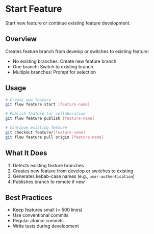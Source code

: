 # Start Feature

Start new feature or continue existing feature development.

## Overview

Creates feature branch from develop or switches to existing feature:
- No existing branches: Create new feature branch
- One branch: Switch to existing branch
- Multiple branches: Prompt for selection

## Usage

```bash
# Create new feature
git flow feature start [feature-name]

# Publish feature for collaboration
git flow feature publish [feature-name]

# Continue existing feature
git checkout feature/[feature-name]
git flow feature pull origin [feature-name]
```

## What It Does

1. Detects existing feature branches
2. Creates new feature from develop or switches to existing
3. Generates kebab-case names (e.g., `user-authentication`)
4. Publishes branch to remote if new

## Best Practices
- Keep features small (< 500 lines)
- Use conventional commits
- Regular atomic commits
- Write tests during development
